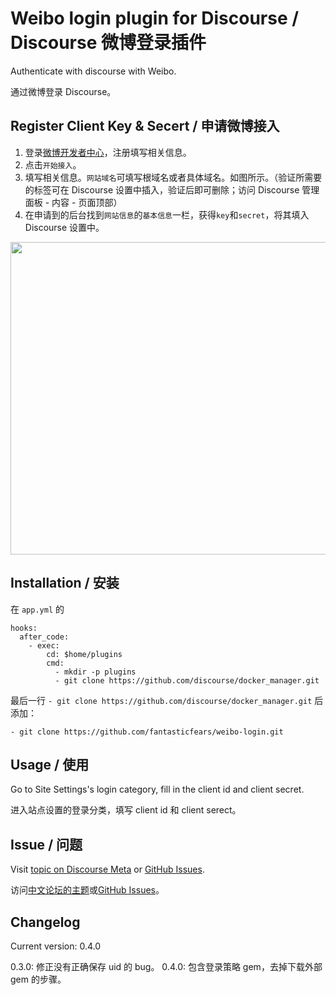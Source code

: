 # Weibo login plugin for Discourse / Discourse 微博登录插件

Authenticate with discourse with Weibo.

通过微博登录 Discourse。

## Register Client Key & Secert / 申请微博接入

1. 登录[微博开发者中心](http://open.weibo.com/connect?bottomnav=1&wvr=5)，注册填写相关信息。
2. 点击`开始接入`。
3. 填写相关信息。`网站域名`可填写根域名或者具体域名。如图所示。（验证所需要的标签可在 Discourse 设置中插入，验证后即可删除；访问 Discourse 管理面板 - 内容 - 页面顶部）
4. 在申请到的后台找到`网站信息`的`基本信息`一栏，获得`key`和`secret`，将其填入Discourse 设置中。

<img src="https://meta.discourse.org/uploads/default/34524/32ac2f59e766ca9f.png" width="527" height="500">

## Installation / 安装

在 `app.yml` 的

    hooks:
      after_code:
        - exec:
            cd: $home/plugins
            cmd:
              - mkdir -p plugins
              - git clone https://github.com/discourse/docker_manager.git

最后一行 `- git clone https://github.com/discourse/docker_manager.git` 后添加：

    - git clone https://github.com/fantasticfears/weibo-login.git

## Usage / 使用

Go to Site Settings's login category, fill in the client id and client secret.

进入站点设置的登录分类，填写 client id 和 client serect。

## Issue / 问题

Visit [topic on Discourse Meta](https://meta.discourse.org/t/weibo-login-plugin/19735) or [GitHub Issues](https://github.com/fantasticfears/weibo-login/issues).

访问[中文论坛的主题](https://meta.discoursecn.org/t/topic/43)或[GitHub Issues](https://github.com/fantasticfears/weibo-login/issues)。

## Changelog

Current version: 0.4.0

0.3.0: 修正没有正确保存 uid 的 bug。
0.4.0: 包含登录策略 gem，去掉下载外部 gem 的步骤。
